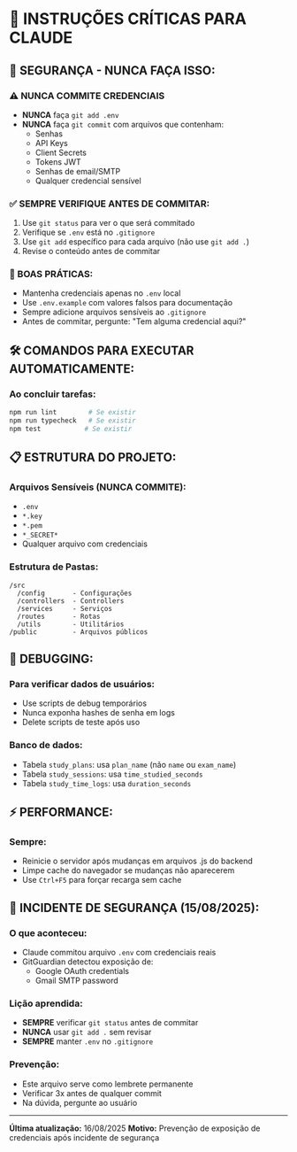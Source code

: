 # 🤖 INSTRUÇÕES CRÍTICAS PARA CLAUDE

## 🔴 SEGURANÇA - NUNCA FAÇA ISSO:

### ⚠️ NUNCA COMMITE CREDENCIAIS
- **NUNCA** faça `git add .env`
- **NUNCA** faça `git commit` com arquivos que contenham:
  - Senhas
  - API Keys
  - Client Secrets
  - Tokens JWT
  - Senhas de email/SMTP
  - Qualquer credencial sensível

### ✅ SEMPRE VERIFIQUE ANTES DE COMMITAR:
1. Use `git status` para ver o que será commitado
2. Verifique se `.env` está no `.gitignore`
3. Use `git add` específico para cada arquivo (não use `git add .`)
4. Revise o conteúdo antes de commitar

### 📝 BOAS PRÁTICAS:
- Mantenha credenciais apenas no `.env` local
- Use `.env.example` com valores falsos para documentação
- Sempre adicione arquivos sensíveis ao `.gitignore`
- Antes de commitar, pergunte: "Tem alguma credencial aqui?"

## 🛠️ COMANDOS PARA EXECUTAR AUTOMATICAMENTE:

### Ao concluir tarefas:
```bash
npm run lint        # Se existir
npm run typecheck   # Se existir
npm test           # Se existir
```

## 📋 ESTRUTURA DO PROJETO:

### Arquivos Sensíveis (NUNCA COMMITE):
- `.env`
- `*.key`
- `*.pem`
- `*_SECRET*`
- Qualquer arquivo com credenciais

### Estrutura de Pastas:
```
/src
  /config       - Configurações
  /controllers  - Controllers
  /services     - Serviços
  /routes       - Rotas
  /utils        - Utilitários
/public         - Arquivos públicos
```

## 🐛 DEBUGGING:

### Para verificar dados de usuários:
- Use scripts de debug temporários
- Nunca exponha hashes de senha em logs
- Delete scripts de teste após uso

### Banco de dados:
- Tabela `study_plans`: usa `plan_name` (não `name` ou `exam_name`)
- Tabela `study_sessions`: usa `time_studied_seconds`
- Tabela `study_time_logs`: usa `duration_seconds`

## ⚡ PERFORMANCE:

### Sempre:
- Reinicie o servidor após mudanças em arquivos .js do backend
- Limpe cache do navegador se mudanças não aparecerem
- Use `Ctrl+F5` para forçar recarga sem cache

## 🚨 INCIDENTE DE SEGURANÇA (15/08/2025):

### O que aconteceu:
- Claude commitou arquivo `.env` com credenciais reais
- GitGuardian detectou exposição de:
  - Google OAuth credentials
  - Gmail SMTP password

### Lição aprendida:
- **SEMPRE** verificar `git status` antes de commitar
- **NUNCA** usar `git add .` sem revisar
- **SEMPRE** manter `.env` no `.gitignore`

### Prevenção:
- Este arquivo serve como lembrete permanente
- Verificar 3x antes de qualquer commit
- Na dúvida, pergunte ao usuário

---
**Última atualização:** 16/08/2025
**Motivo:** Prevenção de exposição de credenciais após incidente de segurança